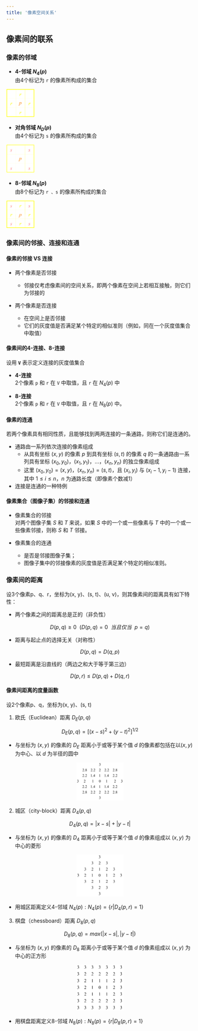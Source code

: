 ```yaml
---
title: '像素空间关系'
---
```


## 像素间的联系

### 像素的邻域

- **4-邻域 $N_4(p)$**  
由4个标记为 `r` 的像素所构成的集合
<div align="left"><img src="./pictures/02_pixel_spatial_relationship/001_4邻域.png" width="15%"/></div>  

- **对角邻域 $N_D(p)$**  
由4个标记为 `s` 的像素所构成的集合
<div align="left"><img src="./pictures/02_pixel_spatial_relationship/002_对角邻域.png" width="15%"/></div>  

- **8-邻域 $N_8(p)$**  
由8个标记为 `r 、s` 的像素所构成的集合
<div align="left"><img src="./pictures/02_pixel_spatial_relationship/003_8邻域.png" width="15%"/></div> 


### 像素间的邻接、连接和连通

#### 像素的邻接 VS 连接

- 两个像素是否邻接 
    - 邻接仅考虑像素间的空间关系，即两个像素在空间上若相互接触，则它们为邻接的

- 两个像素是否连接 
    - 在空间上是否邻接
    - 它们的灰度值是否满足某个特定的相似准则（例如，同在一个灰度值集合中取值）

#### 像素间的4-连接、8-连接

设用 **`V`** 表示定义连接的灰度值集合

- **4-连接**  
2个像素 `p` 和 `r` 在 `V` 中取值，且 `r` 在 $N_4(p)$ 中

- **8-连接**  
2个像素 `p` 和 `r` 在 `V` 中取值，且 `r` 在 $N_8(p)$ 中。

#### 像素的连通

若两个像素具有相同性质，且能够找到两两连接的一条通路，则称它们是连通的。
- 通路由一系列依次连接的像素组成
    - 从具有坐标 $(x, y)$ 的像素 $p$ 到具有坐标 $( s, t)$ 的像素 $q$ 的一条通路由一系列具有坐标 $(x_0, y_0)，(x_1, y_1)，…，(x_n, y_n)$ 的独立像素组成
    - 这里 $(x_0, y_0) = (x, y)，(x_n, y_n) = (s, t)$，且 $(x_i, y_i)$ 与 $(x_i-1, y_i-1)$ 连接，其中 $1 ≤ i ≤ n$，$n$ 为通路长度（即像素个数减1）
- 连接是连通的一种特例

#### 像素集合（图像子集）的邻接和连通

- 像素集合的邻接  
对两个图像子集 $S$ 和 $T$ 来说，如果 $S$ 中的一个或一些像素与 $T$ 中的一个或一些像素邻接，则称 $S$ 和 $T$ 邻接。

- 像素集合的连通
    - 是否是邻接图像子集；
    - 图像子集中的邻接像素的灰度值是否满足某个特定的相似准则。


### 像素间的距离

设3个像素p、q、r，坐标为(x, y)、(s, t)、(u, v)，则其像素间的距离具有如下特性：
- 两个像素之间的距离总是正的（非负性）

$$  
D(p,q)\ge0~~(D(p,q)=0~~当且仅当~~p=q)
$$

- 距离与起止点的选择无关（对称性）

$$
D(p,q) = D(q,p)
$$

- 最短距离是沿直线的（两边之和大于等于第三边）

$$
D(p,r)\le D(p,q)+D(q,r)
$$

#### 像素间距离的度量函数

设2个像素p、q，坐标为(x, y)、(s, t)

1. 欧氏（Euclidean）距离 $D_E(p,q)$

$$
D_E(p,q) = [(x-s)^2+(y-t)^2]^{1/2}
$$

- 与坐标为 $(x , y)$ 的像素的 $D_E$ 距离小于或等于某个值 $d$ 的像素都包括在以$(x , y)$为中心、以 $d$ 为半径的圆中

<div align="center"><img src="./pictures/02_pixel_spatial_relationship/004_欧氏距离.png" width="25%"/></div> 

2. 城区（city-block）距离 $D_4(p,q)$

$$
D_4(p,q)=|x-s|+|y-t|
$$

- 与坐标为 $(x , y)$ 的像素的 $D_4$ 距离小于或等于某个值 $d$ 的像素组成以 $(x , y)$ 为中心的菱形

<div align="center"><img src="./pictures/02_pixel_spatial_relationship/005_城区距离.png" width="25%"/></div> 

- 用城区距离定义4-邻域 $N_4(p):N_4(p)=\{r|D_4(p,r)=1\}$

3. 棋盘（chessboard）距离 $D_8(p,q)$

$$
D_8(p,q)=max(|x-s|,|y-t|)
$$

- 与坐标为 $(x , y)$ 的像素的 $D_8$ 距离小于或等于某个值 $d$ 的像素组成以 $(x , y)$ 为中心的正方形

<div align="center"><img src="./pictures/02_pixel_spatial_relationship/006_棋盘距离.png" width="25%"/></div> 

- 用棋盘距离定义8-邻域 $N_8(p):N_8(p)=\{r|D_8(p,r)=1\}$
